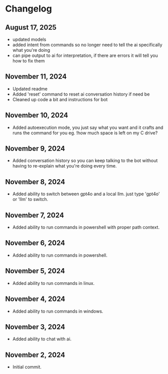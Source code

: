 # Changelog

## August 17, 2025
- updated models
- added intent from commands so no longer need to tell the ai specifically what you're doing
- can pipe output to ai for interpretation, if there are errors it will tell you how to fix them

## November 11, 2024
- Updated readme
- Added 'reset' command to reset ai conversation history if need be
- Cleaned up code a bit and instructions for bot

## November 10, 2024
- Added autoexecution mode, you just say what you want and it crafts and runs the command for you eg. !how much space is left on my C drive?

## November 9, 2024
- Added conversation history so you can keep talking to the bot without having to re-explain what you're doing every time.

## November 8, 2024
- Added ability to switch between gpt4o and a local llm. just type 'gpt4o' or 'llm' to switch.

## November 7, 2024
- Added ability to run commands in powershell with proper path context.

## November 6, 2024
- Added ability to run commands in powershell.

## November 5, 2024
- Added ability to run commands in linux.

## November 4, 2024
- Added ability to run commands in windows.

## November 3, 2024
- Added ability to chat with ai.

## November 2, 2024
- Initial commit.